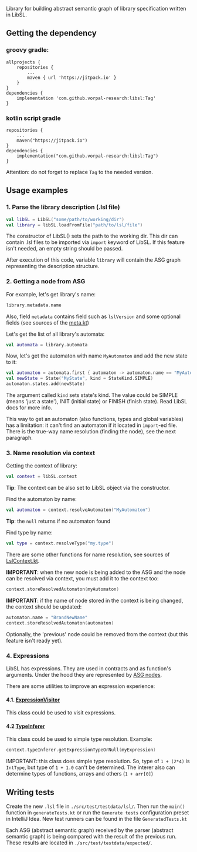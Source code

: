 Library for building abstract semantic graph of library specification written in LibSL. 

## Getting the dependency

### groovy gradle:
```
allprojects {
    repositories {
        ...
        maven { url 'https://jitpack.io' }
    }
}
dependencies {
    implementation 'com.github.vorpal-research:libsl:Tag'
}
```
### kotlin script gradle
```
repositories {
    ...
    maven("https://jitpack.io")
}
dependencies {
    implementation("com.github.vorpal-research:libsl:Tag")
}
```

Attention: do not forget to replace `Tag` to the needed version.

## Usage examples
### 1. Parse the library description (.lsl file)

```kotlin
val libSL = LibSL("some/path/to/working/dir")
val library = libSL.loadFromFile("path/to/lsl/file")
```

The constructor of LibSL() sets the path to the working dir. This dir can contain .lsl files to be imported
via `import` keyword of LibSL. If this feature isn't needed, an empty string should be passed.

After execution of this code, variable `library` will contain the ASG graph representing the description structure. 

### 2. Getting a node from ASG
For example, let's get library's name:
```kotlin
library.metadata.name
```

Also, field `metadata` contains field such as `lslVersion` and some optional fields (see sources of the 
[meta.kt](src/main/kotlin/org/jetbrains/research/libsl/asg/meta.kt))

Let's get the list of all library's automata:
```kotlin
val automata = library.automata
```

Now, let's get the automaton with name `MyAutomaton` and add the new state to it:
```kotlin
val automaton = automata.first { automaton -> automaton.name == "MyAutomaton" }
val newState = State("MyState", kind = StateKind.SIMPLE)
automaton.states.add(newState)
```

The argument called `kind` sets state's kind. The value could be SIMPLE (means 'just a state'), INIT (initial state) or
FINISH (finish state). Read LibSL docs for more info.

This way to get an automaton (also functions, types and global variables) has a limitation: it can't find an automaton
if it located in `import`-ed file. There is the true-way name resolution (finding the node), see the next paragraph.

### 3. Name resolution via context
Getting the context of library:

```kotlin
val context = libSL.context
```
**Tip**: The context can be also set to LibSL object via the constructor.

Find the automaton by name:
```kotlin
val automaton = context.resolveAutomaton("MyAutomaton")
```
**Tip**: the `null` returns if no automaton found

Find type by name:
```kotlin
val type = context.resolveType("my.type")
```

There are some other functions for name resolution, see sources of 
[LslContext.kt](src/main/kotlin/org/jetbrains/research/libsl/asg/LslContext.kt).

**IMPORTANT**: when the new node is being added to the ASG and the node can be resolved via context, you must add it
to the context too:
```kotlin
context.storeResolvedAutomaton(myAutomaton)
```

**IMPORTANT**: if the name of node stored in the context is being changed, the context should be updated:

```kotlin
automaton.name = "BrandNewName"
context.storeResolvedAutomaton(automaton)
```
Optionally, the 'previous' node could be removed from the context (but this feature isn't ready yet).

### 4. Expressions
LibSL has expressions. They are used in contracts and as function's arguments. Under the hood they are represented by
[ASG nodes](src/main/kotlin/org/jetbrains/research/libsl/asg/expressions.kt).

There are some utilities to improve an expression experience:
#### 4.1. [ExpressionVisitor](src/main/kotlin/org/jetbrains/research/libsl/asg/ExpressionVisitor.kt)
This class could be used to visit expressions.

#### 4.2 [TypeInferer](src/main/kotlin/org/jetbrains/research/libsl/asg/TypeInferer.kt)
This class could be used to simple type resolution. Example:
```kotlin
context.typeInferer.getExpressionTypeOrNull(myExpression)
```

IMPORTANT: this class does simple type resolution. So, type of `1 + (2*4)` is `IntType`, but type of `1 + 1.0` can't be
determined. The interer also can determine types of functions, arrays and others (`1 + arr[0]`)

## Writing tests
Create the new `.lsl` file in `./src/test/testdata/lsl/`. Then run the `main()` function in 
`generateTests.kt` or run the `Generate tests` configuration preset in IntelliJ Idea. 
New test runners can be found in the file `GeneratedTests.kt`

Each ASG (abstract semantic graph) received by the parser (abstract semantic graph) is being compared with the 
result of the previous run. These results are located in `./src/test/testdata/expected/`.
